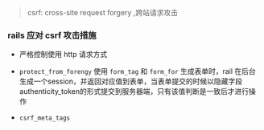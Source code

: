 > csrf: cross-site request forgery ,跨站请求攻击

### rails 应对 csrf 攻击措施

* 严格控制使用 http 请求方式

* `protect_from_forengy`
使用 `form_tag` 和 `form_for` 生成表单时，rail 在后台生成一个session，并返回对应值到表单，当表单提交的时候以隐藏字段authenticity_token的形式提交到服务器端，只有该值判断是一致后才进行操作

* `csrf_meta_tags`
